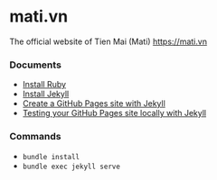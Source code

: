 # mati.vn

The official website of Tien Mai (Mati)
https://mati.vn

### Documents

- [Install Ruby](https://www.ruby-lang.org/en/documentation/installation/#apt)
- [Install Jekyll](https://jekyllrb.com/docs/installation/ubuntu/)
- [Create a GitHub Pages site with Jekyll](https://docs.github.com/en/pages/setting-up-a-github-pages-site-with-jekyll/creating-a-github-pages-site-with-jekyll)
- [Testing your GitHub Pages site locally with Jekyll](https://docs.github.com/en/pages/setting-up-a-github-pages-site-with-jekyll/testing-your-github-pages-site-locally-with-jekyll)

### Commands

- `bundle install`
- `bundle exec jekyll serve`